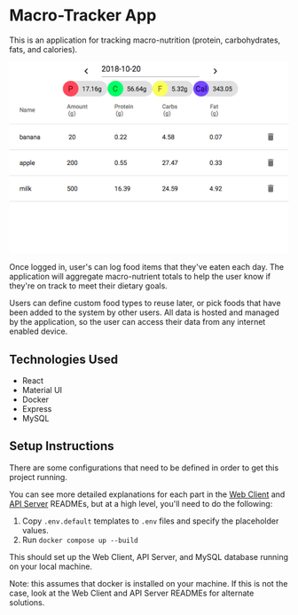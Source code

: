 # Macro-Tracker App
This is an application for tracking macro-nutrition (protein, carbohydrates, fats, and calories).

![Screenshot of project](macro.png?raw=true "Macro-Tracker App")

Once logged in, user's can log food items that they've eaten each day. The application will aggregate macro-nutrient totals to help the user know if they're on track to meet their dietary goals.

Users can define custom food types to reuse later, or pick foods that have been added to the system by other users.  All data is hosted and managed by the application, so the user can access their data from any internet enabled device.

## Technologies Used
* React
* Material UI
* Docker
* Express
* MySQL

## Setup Instructions
There are some configurations that need to be defined in order to get this project running. 

You can see more detailed explanations for each part in the [Web Client](client/README.md) and [API Server](server/README.md) READMEs, but at a high level, you'll need to do the following:

1. Copy `.env.default` templates to `.env` files and specify the placeholder values.
2. Run `docker compose up --build`

This should set up the Web Client, API Server, and MySQL database running on your local machine. 

Note: this assumes that docker is installed on your machine. If this is not the case, look at the Web Client and API Server READMEs for alternate solutions.